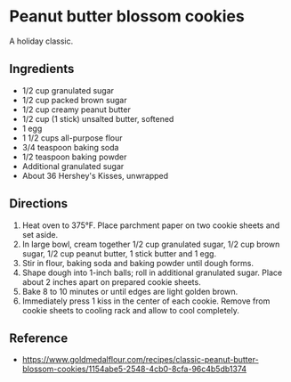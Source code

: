 # Peanut butter blossom cookies

A holiday classic.

## Ingredients

* 1/2 cup granulated sugar
* 1/2 cup packed brown sugar
* 1/2 cup creamy peanut butter
* 1/2 cup (1 stick) unsalted butter, softened
* 1 egg
* 1 1/2 cups all-purpose flour
* 3/4 teaspoon baking soda
* 1/2 teaspoon baking powder
* Additional granulated sugar
* About 36 Hershey's Kisses, unwrapped

## Directions

1. Heat oven to 375°F. Place parchment paper on two cookie sheets and set aside.
2. In large bowl, cream together 1/2 cup granulated sugar, 1/2 cup brown sugar, 1/2 cup peanut butter, 1 stick butter and 1 egg.
3. Stir in flour, baking soda and baking powder until dough forms.
4. Shape dough into 1-inch balls; roll in additional granulated sugar. Place about 2 inches apart on prepared cookie sheets.
5. Bake 8 to 10 minutes or until edges are light golden brown.
6. Immediately press 1 kiss in the center of each cookie. Remove from cookie sheets to cooling rack and allow to cool completely.

## Reference

* <https://www.goldmedalflour.com/recipes/classic-peanut-butter-blossom-cookies/1154abe5-2548-4cb0-8cfa-96c4b5db1374>
